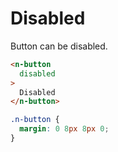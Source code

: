 # Disabled
Button can be disabled.
```html
<n-button
  disabled
>
  Disabled
</n-button>
```
```css
.n-button {
  margin: 0 8px 8px 0;
}
```

